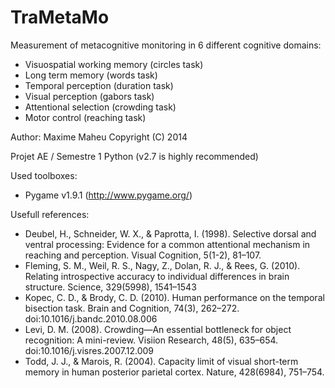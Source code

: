 TraMetaMo
================

Measurement of metacognitive monitoring in 6 different cognitive domains:
- Visuospatial working memory (circles task)
- Long term memory (words task)
- Temporal perception (duration task)
- Visual perception (gabors task)
- Attentional selection (crowding task)
- Motor control (reaching task)

Author: Maxime Maheu Copyright (C) 2014

Projet AE / Semestre 1
Python (v2.7 is highly recommended)

Used toolboxes:
 - Pygame v1.9.1 (http://www.pygame.org/)

Usefull references:
- Deubel, H., Schneider, W. X., & Paprotta, I. (1998). Selective dorsal and ventral processing: Evidence for a common attentional mechanism in reaching and perception. Visual Cognition, 5(1-2), 81–107.
- Fleming, S. M., Weil, R. S., Nagy, Z., Dolan, R. J., & Rees, G. (2010). Relating introspective accuracy to individual differences in brain structure. Science, 329(5998), 1541–1543
- Kopec, C. D., & Brody, C. D. (2010). Human performance on the temporal bisection task. Brain and Cognition, 74(3), 262–272. doi:10.1016/j.bandc.2010.08.006
- Levi, D. M. (2008). Crowding—An essential bottleneck for object recognition: A mini-review. Visiion Research, 48(5), 635–654. doi:10.1016/j.visres.2007.12.009
- Todd, J. J., & Marois, R. (2004). Capacity limit of visual short-term memory in human posterior parietal cortex. Nature, 428(6984), 751–754.
